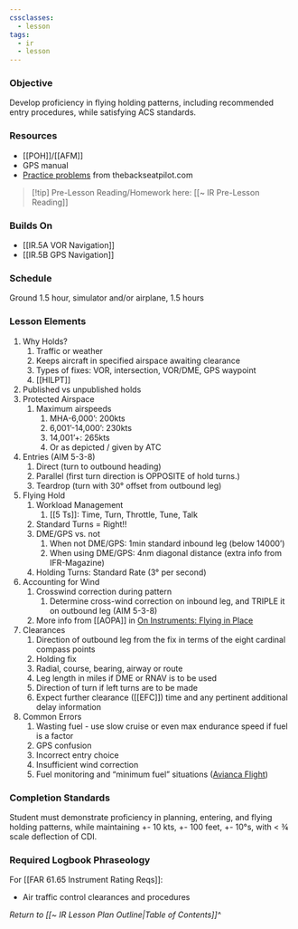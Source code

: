 ```yaml
---
cssclasses:
  - lesson
tags:
  - ir
  - lesson
---
```

### Objective
Develop proficiency in flying holding patterns, including recommended entry procedures, while satisfying ACS standards. 

### Resources
- [[POH]]/[[AFM]]
- GPS manual
- [Practice problems](https://cdn.shopify.com/s/files/1/0556/5101/files/Holding.pdf?1141) from thebackseatpilot.com

> [!tip] Pre-Lesson Reading/Homework here: [[~ IR Pre-Lesson Reading]]

### Builds On
- [[IR.5A VOR Navigation]]
- [[IR.5B GPS Navigation]]

### Schedule
Ground 1.5 hour, simulator and/or airplane, 1.5 hours 

### Lesson Elements
1. Why Holds?
	1. Traffic or weather
	2. Keeps aircraft in specified airspace awaiting clearance
	3. Types of fixes: VOR, intersection, VOR/DME, GPS waypoint
	4. [[HILPT]]
2. Published vs unpublished holds
3. Protected Airspace
	1. Maximum airspeeds
		1. MHA-6,000’: 200kts
		2. 6,001’-14,000’: 230kts
		3. 14,001’+: 265kts
		4. Or as depicted / given by ATC
4. Entries (AIM 5-3-8)
	1. Direct (turn to outbound heading)
	2. Parallel (first turn direction is OPPOSITE of hold turns.)
	3. Teardrop (turn with 30° offset from outbound leg)
5. Flying Hold
	1. Workload Management
		1. [[5 Ts]]: Time, Turn, Throttle, Tune, Talk 
	2. Standard Turns = Right!!
	3. DME/GPS vs. not
		1. When not DME/GPS: 1min standard inbound leg (below 14000’)
		2. When using DME/GPS: 4nm diagonal distance (extra info from IFR-Magazine)
	4. Holding Turns: Standard Rate (3° per second)
6. Accounting for Wind
	1. Crosswind correction during pattern
		1. Determine cross-wind correction on inbound leg, and TRIPLE it on outbound leg (AIM 5-3-8) 
	2. More info from [[AOPA]] in [On Instruments: Flying in Place](https://www.aopa.org/news-and-media/all-news/2020/september/pilot/on-instruments-holding-patterns)
7. Clearances
	1. Direction of outbound leg from the fix in terms of the eight cardinal compass points 
	2. Holding fix
	3. Radial, course, bearing, airway or route 
	4. Leg length in miles if DME or RNAV is to be used
	5. Direction of turn if left turns are to be made
	6. Expect further clearance ([[EFC]]) time and any pertinent additional delay information
8. Common Errors
	1. Wasting fuel - use slow cruise or even max endurance speed if fuel is a factor
	2. GPS confusion
	3. Incorrect entry choice
	4. Insufficient wind correction
	5. Fuel monitoring and “minimum fuel” situations ([Avianca Flight](https://en.wikipedia.org/wiki/Avianca_Flight_052))


### Completion Standards
Student must demonstrate proficiency in planning, entering, and flying holding patterns, while maintaining +- 10 kts, +- 100 feet, +- 10°s, with < ¾ scale deflection of CDI.

### Required Logbook Phraseology
For [[FAR 61.65 Instrument Rating Reqs]]:
- Air traffic control clearances and procedures


*Return to [[~ IR Lesson Plan Outline|Table of Contents]]^*